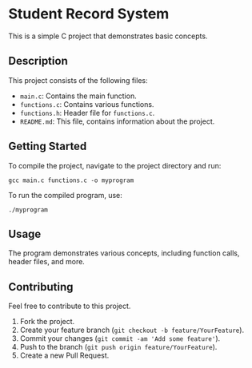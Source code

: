 <!DOCTYPE html>
<html lang="en">
<head>
  <meta charset="UTF-8">
  <title>Student Record System </title>
</head>
<body>
  <h1>Student Record System </h1>

  <p>This is a simple C project that demonstrates basic concepts.</p>

  <h2>Description</h2>

  <p>This project consists of the following files:</p>

  <ul>
    <li><code>main.c</code>: Contains the main function.</li>
    <li><code>functions.c</code>: Contains various functions.</li>
    <li><code>functions.h</code>: Header file for <code>functions.c</code>.</li>
    <li><code>README.md</code>: This file, contains information about the project.</li>
  </ul>

  <h2>Getting Started</h2>

  <p>To compile the project, navigate to the project directory and run:</p>

  <pre><code>gcc main.c functions.c -o myprogram</code></pre>

  <p>To run the compiled program, use:</p>

  <pre><code>./myprogram</code></pre>

  <h2>Usage</h2>

  <p>The program demonstrates various concepts, including function calls, header files, and more.</p>

  <h2>Contributing</h2>

  <p>Feel free to contribute to this project.</p>

  <ol>
    <li>Fork the project.</li>
    <li>Create your feature branch (<code>git checkout -b feature/YourFeature</code>).</li>
    <li>Commit your changes (<code>git commit -am 'Add some feature'</code>).</li>
    <li>Push to the branch (<code>git push origin feature/YourFeature</code>).</li>
    <li>Create a new Pull Request.</li>
  </ol>

</body>
</html>
